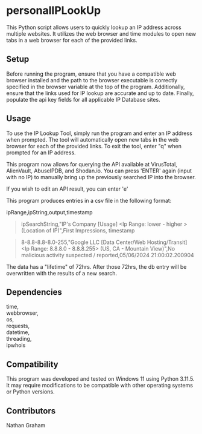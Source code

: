 # **personalIPLookUp**

 This Python script allows users to quickly lookup an IP address across multiple websites. It utilizes the web browser and time modules to open new tabs in a web browser for each of the provided links.

## Setup

 Before running the program, ensure that you have a compatible web browser installed and the path to the browser executable is correctly specified in the browser variable at the top of the program. Additionally, ensure that the links used for IP lookup are accurate and up to date. Finally, populate the api key fields for all applicable IP Database sites.

## Usage

 To use the IP Lookup Tool, simply run the program and enter an IP address when prompted. The tool will automatically open new tabs in the web browser for each of the provided links. To exit the tool, enter "q" when prompted for an IP address.  

 This program now allows for querying the API available at VirusTotal, AlienVault, AbuseIPDB, and Shodan.io. You can press 'ENTER' again (input with no IP) to manually bring up the previously searched IP into the browser.

 If you wish to edit an API result, you can enter 'e'

 This program produces entries in a csv file in the following format:  

  ipRange,ipString,output,timestamp

 > ipSearchString,"IP's Company [Usage] \<Ip Range: lower - higher \> (Location of IP)",First Impressions, timestamp  
  
 > 8-8.8-8.8-8.0-255,"Google LLC [Data Center/Web Hosting/Transit] <Ip Range: 8.8.8.0 - 8.8.8.255> (US, CA - Mountain View)",No malicious activity suspected / reported,05/06/2024 21:00:02.200904

  The data has a "lifetime" of 72hrs. After those 72hrs, the db entry will be overwritten with the results of a new search.

## Dependencies

  time,  
  webbrowser,  
  os,  
  requests,  
  datetime,  
  threading,  
  ipwhois  

## Compatibility

 This program was developed and tested on Windows 11 using Python 3.11.5. It may require modifications to be compatible with other operating systems or Python versions.

## Contributors

 Nathan Graham
